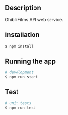 ## Description

Ghibli Films API web service.

## Installation

```bash
$ npm install
```

## Running the app

```bash
# development
$ npm run start
```

## Test

```bash
# unit tests
$ npm run test
```
